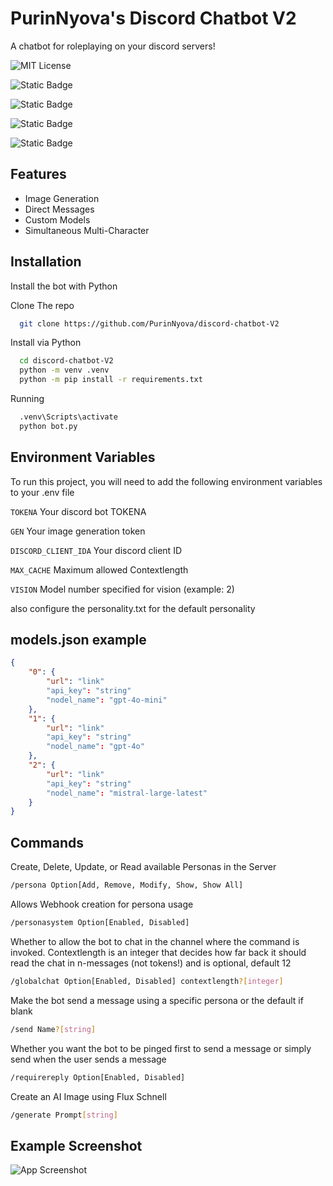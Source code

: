 
# PurinNyova's Discord Chatbot V2

A chatbot for roleplaying on your discord servers!

![MIT License](https://img.shields.io/badge/License-Apache_2.0-green.svg)

![Static Badge](https://img.shields.io/badge/Python-3.12-yellow)

![Static Badge](https://img.shields.io/badge/Discord.py-2.4.0-blue)

![Static Badge](https://img.shields.io/badge/OpenAI-1.58.1-white)

![Static Badge](https://img.shields.io/badge/SQLAlchemy-2.0.36-darkgreen)
## Features

- Image Generation
- Direct Messages
- Custom Models
- Simultaneous Multi-Character


## Installation

Install the bot with Python

Clone The repo

```bash
  git clone https://github.com/PurinNyova/discord-chatbot-V2
```

Install via Python
```bash
  cd discord-chatbot-V2
  python -m venv .venv
  python -m pip install -r requirements.txt
```

Running
```bash
  .venv\Scripts\activate
  python bot.py
```
    
## Environment Variables

To run this project, you will need to add the following environment variables to your .env file

`TOKENA` Your discord bot TOKENA

`GEN` Your image generation token

`DISCORD_CLIENT_IDA` Your discord client ID

`MAX_CACHE` Maximum allowed Contextlength

`VISION` Model number specified for vision (example: 2)

also configure the personality.txt for the default personality


## models.json example

```json
{
    "0": {
        "url": "link"
        "api_key": "string"
        "nodel_name": "gpt-4o-mini"
    },
    "1": {
        "url": "link"
        "api_key": "string"
        "nodel_name": "gpt-4o"
    },
    "2": {
        "url": "link"
        "api_key": "string"
        "nodel_name": "mistral-large-latest"
    }
}
```
## Commands

Create, Delete, Update, or Read available Personas in the Server

```bash
/persona Option[Add, Remove, Modify, Show, Show All]
```
Allows Webhook creation for persona usage
```bash
/personasystem Option[Enabled, Disabled]
```
Whether to allow the bot to chat in the channel where the command is invoked.
Contextlength is an integer that decides how far back it should read the chat in n-messages (not tokens!) and is optional, default 12
```bash
/globalchat Option[Enabled, Disabled] contextlength?[integer]
```
Make the bot send a message using a specific persona or the default if blank
```bash
/send Name?[string]
```
Whether you want the bot to be pinged first to send a message or simply send when the user sends a message
```bash
/requirereply Option[Enabled, Disabled]
```

Create an AI Image using Flux Schnell
```bash
/generate Prompt[string]
```

## Example Screenshot

![App Screenshot](https://i.imgur.com/ssfAr8U.png)

